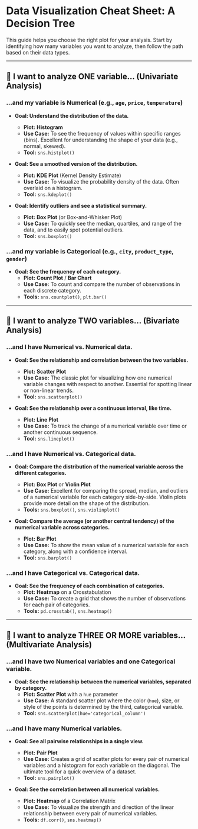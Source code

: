 # Data Visualization Cheat Sheet: A Decision Tree

This guide helps you choose the right plot for your analysis. Start by identifying how many variables you want to analyze, then follow the path based on their data types.

---

## 📍 I want to analyze ONE variable... (Univariate Analysis)

### ...and my variable is **Numerical** (e.g., `age`, `price`, `temperature`)

* **Goal: Understand the distribution of the data.**
    * **Plot:** **Histogram**
    * **Use Case:** To see the frequency of values within specific ranges (bins). Excellent for understanding the shape of your data (e.g., normal, skewed).
    * **Tool:** `sns.histplot()`

* **Goal: See a smoothed version of the distribution.**
    * **Plot:** **KDE Plot** (Kernel Density Estimate)
    * **Use Case:** To visualize the probability density of the data. Often overlaid on a histogram.
    * **Tool:** `sns.kdeplot()`

* **Goal: Identify outliers and see a statistical summary.**
    * **Plot:** **Box Plot** (or Box-and-Whisker Plot)
    * **Use Case:** To quickly see the median, quartiles, and range of the data, and to easily spot potential outliers.
    * **Tool:** `sns.boxplot()`

### ...and my variable is **Categorical** (e.g., `city`, `product_type`, `gender`)

* **Goal: See the frequency of each category.**
    * **Plot:** **Count Plot** / **Bar Chart**
    * **Use Case:** To count and compare the number of observations in each discrete category.
    * **Tools:** `sns.countplot()`, `plt.bar()`

---

## 📍 I want to analyze TWO variables... (Bivariate Analysis)

### ...and I have **Numerical vs. Numerical** data.

* **Goal: See the relationship and correlation between the two variables.**
    * **Plot:** **Scatter Plot**
    * **Use Case:** The classic plot for visualizing how one numerical variable changes with respect to another. Essential for spotting linear or non-linear trends.
    * **Tool:** `sns.scatterplot()`

* **Goal: See the relationship over a continuous interval, like time.**
    * **Plot:** **Line Plot**
    * **Use Case:** To track the change of a numerical variable over time or another continuous sequence.
    * **Tool:** `sns.lineplot()`

### ...and I have **Numerical vs. Categorical** data.

* **Goal: Compare the distribution of the numerical variable across the different categories.**
    * **Plot:** **Box Plot** or **Violin Plot**
    * **Use Case:** Excellent for comparing the spread, median, and outliers of a numerical variable for each category side-by-side. Violin plots provide more detail on the shape of the distribution.
    * **Tools:** `sns.boxplot()`, `sns.violinplot()`

* **Goal: Compare the average (or another central tendency) of the numerical variable across categories.**
    * **Plot:** **Bar Plot**
    * **Use Case:** To show the mean value of a numerical variable for each category, along with a confidence interval.
    * **Tool:** `sns.barplot()`

### ...and I have **Categorical vs. Categorical** data.

* **Goal: See the frequency of each combination of categories.**
    * **Plot:** **Heatmap** on a Crosstabulation
    * **Use Case:** To create a grid that shows the number of observations for each pair of categories.
    * **Tools:** `pd.crosstab()`, `sns.heatmap()`

---

## 📍 I want to analyze THREE OR MORE variables... (Multivariate Analysis)

### ...and I have **two Numerical variables and one Categorical variable.**

* **Goal: See the relationship between the numerical variables, separated by category.**
    * **Plot:** **Scatter Plot** with a `hue` parameter
    * **Use Case:** A standard scatter plot where the color (`hue`), size, or style of the points is determined by the third, categorical variable.
    * **Tool:** `sns.scatterplot(hue='categorical_column')`

### ...and I have **many Numerical variables.**

* **Goal: See all pairwise relationships in a single view.**
    * **Plot:** **Pair Plot**
    * **Use Case:** Creates a grid of scatter plots for every pair of numerical variables and a histogram for each variable on the diagonal. The ultimate tool for a quick overview of a dataset.
    * **Tool:** `sns.pairplot()`

* **Goal: See the correlation between all numerical variables.**
    * **Plot:** **Heatmap** of a Correlation Matrix
    * **Use Case:** To visualize the strength and direction of the linear relationship between every pair of numerical variables.
    * **Tools:** `df.corr()`, `sns.heatmap()`
